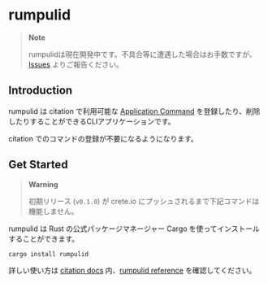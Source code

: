 # rumpulid

> **Note**
>   
> rumpulidは現在開発中です。不具合等に遭遇した場合はお手数ですが、 [Issues](https://github.com/citation-dev/rumpulid/issues/new/choose) よりご報告ください。

## Introduction

rumpulid は citation で利用可能な [Application Command](https://discord.com/developers/docs/interactions/application-commands) を登録したり、削除したりすることができるCLIアプリケーションです。

citation でのコマンドの登録が不要になるようになります。

## Get Started

> **Warning**
>
> 初期リリース (`v0.1.0`) が crete.io にプッシュされるまで下記コマンドは機能しません。

rumpulid は Rust の公式パッケージマネージャー Cargo を使ってインストールすることができます。

```shell
cargo install rumpulid
```

詳しい使い方は [citation docs](https://citation.m2en.dev) 内、[rumpulid reference]() を確認してください。